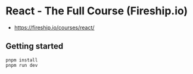 # React - The Full Course (Fireship.io)

- https://fireship.io/courses/react/

## Getting started

```console
pnpm install
pnpm run dev
```
